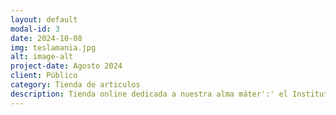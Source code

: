 ```yaml
---
layout: default
modal-id: 3
date: 2024-10-08
img: teslamania.jpg
alt: image-alt
project-date: Agosto 2024
client: Público
category: Tienda de articulos
description: Tienda online dedicada a nuestra alma máter':' el Instituto Politecnico Nacional. Para más información contáctanos a través del formulario de esta web o visítanos [aquí](https://www.facebook.com/TeslamaniaSourvenirs).
---
```

